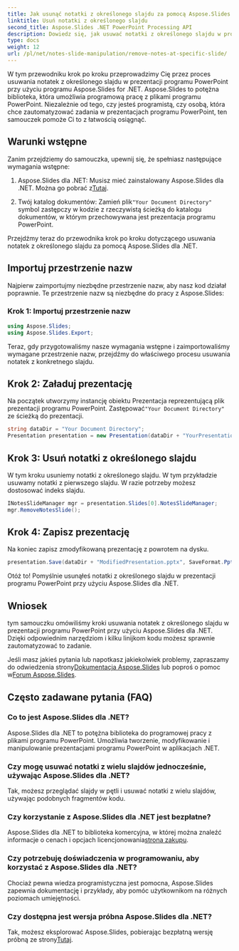 ```yaml
---
title: Jak usunąć notatki z określonego slajdu za pomocą Aspose.Slides .NET
linktitle: Usuń notatki z określonego slajdu
second_title: Aspose.Slides .NET PowerPoint Processing API
description: Dowiedz się, jak usuwać notatki z określonego slajdu w programie PowerPoint przy użyciu Aspose.Slides dla .NET. Usprawnij swoje prezentacje bez wysiłku.
type: docs
weight: 12
url: /pl/net/notes-slide-manipulation/remove-notes-at-specific-slide/
---
```


W tym przewodniku krok po kroku przeprowadzimy Cię przez proces usuwania notatek z określonego slajdu w prezentacji programu PowerPoint przy użyciu programu Aspose.Slides for .NET. Aspose.Slides to potężna biblioteka, która umożliwia programową pracę z plikami programu PowerPoint. Niezależnie od tego, czy jesteś programistą, czy osobą, która chce zautomatyzować zadania w prezentacjach programu PowerPoint, ten samouczek pomoże Ci to z łatwością osiągnąć.

## Warunki wstępne

Zanim przejdziemy do samouczka, upewnij się, że spełniasz następujące wymagania wstępne:

1.  Aspose.Slides dla .NET: Musisz mieć zainstalowany Aspose.Slides dla .NET. Można go pobrać z[Tutaj](https://releases.aspose.com/slides/net/).

2.  Twój katalog dokumentów: Zamień plik`"Your Document Directory"` symbol zastępczy w kodzie z rzeczywistą ścieżką do katalogu dokumentów, w którym przechowywana jest prezentacja programu PowerPoint.

Przejdźmy teraz do przewodnika krok po kroku dotyczącego usuwania notatek z określonego slajdu za pomocą Aspose.Slides dla .NET.

## Importuj przestrzenie nazw

Najpierw zaimportujmy niezbędne przestrzenie nazw, aby nasz kod działał poprawnie. Te przestrzenie nazw są niezbędne do pracy z Aspose.Slides:

### Krok 1: Importuj przestrzenie nazw

```csharp
using Aspose.Slides;
using Aspose.Slides.Export;
```
Teraz, gdy przygotowaliśmy nasze wymagania wstępne i zaimportowaliśmy wymagane przestrzenie nazw, przejdźmy do właściwego procesu usuwania notatek z konkretnego slajdu.

## Krok 2: Załaduj prezentację

 Na początek utworzymy instancję obiektu Prezentacja reprezentującą plik prezentacji programu PowerPoint. Zastępować`"Your Document Directory"` ze ścieżką do prezentacji.

```csharp
string dataDir = "Your Document Directory";
Presentation presentation = new Presentation(dataDir + "YourPresentation.pptx");
```

## Krok 3: Usuń notatki z określonego slajdu

W tym kroku usuniemy notatki z określonego slajdu. W tym przykładzie usuwamy notatki z pierwszego slajdu. W razie potrzeby możesz dostosować indeks slajdu.

```csharp
INotesSlideManager mgr = presentation.Slides[0].NotesSlideManager;
mgr.RemoveNotesSlide();
```

## Krok 4: Zapisz prezentację

Na koniec zapisz zmodyfikowaną prezentację z powrotem na dysku.

```csharp
presentation.Save(dataDir + "ModifiedPresentation.pptx", SaveFormat.Pptx);
```

Otóż to! Pomyślnie usunąłeś notatki z określonego slajdu w prezentacji programu PowerPoint przy użyciu Aspose.Slides dla .NET.

## Wniosek

tym samouczku omówiliśmy kroki usuwania notatek z określonego slajdu w prezentacji programu PowerPoint przy użyciu Aspose.Slides dla .NET. Dzięki odpowiednim narzędziom i kilku linijkom kodu możesz sprawnie zautomatyzować to zadanie.

 Jeśli masz jakieś pytania lub napotkasz jakiekolwiek problemy, zapraszamy do odwiedzenia strony[Dokumentacja Aspose.Slides](https://reference.aspose.com/slides/net/) lub poproś o pomoc w[Forum Aspose.Slides](https://forum.aspose.com/).

## Często zadawane pytania (FAQ)

### Co to jest Aspose.Slides dla .NET?
Aspose.Slides dla .NET to potężna biblioteka do programowej pracy z plikami programu PowerPoint. Umożliwia tworzenie, modyfikowanie i manipulowanie prezentacjami programu PowerPoint w aplikacjach .NET.

### Czy mogę usuwać notatki z wielu slajdów jednocześnie, używając Aspose.Slides dla .NET?
Tak, możesz przeglądać slajdy w pętli i usuwać notatki z wielu slajdów, używając podobnych fragmentów kodu.

### Czy korzystanie z Aspose.Slides dla .NET jest bezpłatne?
 Aspose.Slides dla .NET to biblioteka komercyjna, w której można znaleźć informacje o cenach i opcjach licencjonowania[strona zakupu](https://purchase.aspose.com/buy).

### Czy potrzebuję doświadczenia w programowaniu, aby korzystać z Aspose.Slides dla .NET?
Chociaż pewna wiedza programistyczna jest pomocna, Aspose.Slides zapewnia dokumentację i przykłady, aby pomóc użytkownikom na różnych poziomach umiejętności.

### Czy dostępna jest wersja próbna Aspose.Slides dla .NET?
Tak, możesz eksplorować Aspose.Slides, pobierając bezpłatną wersję próbną ze strony[Tutaj](https://releases.aspose.com/).